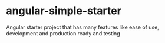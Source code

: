 # angular-simple-starter
Angular starter project that has many features like ease of use, development and production ready and testing
